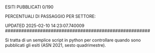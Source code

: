 ESITI PUBBLICATI 0/190 

PERCENTUALI DI PASSAGGIO PER SETTORE:

UPDATED 2025-02-10 14:23:07.740009
###################################################### 

Si tratta di un semplice script in python per controllare quando sono pubblicati gli esiti (ASN 2021, sesto quadrimestre).


